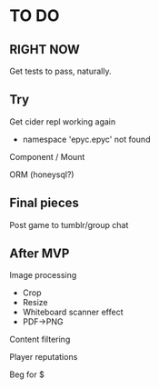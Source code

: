 # TO DO

## RIGHT NOW

Get tests to pass, naturally.

## Try

Get cider repl working again

- namespace 'epyc.epyc' not found

Component / Mount

ORM (honeysql?)

## Final pieces

Post game to tumblr/group chat

## After MVP

Image processing
- Crop
- Resize
- Whiteboard scanner effect
- PDF->PNG

Content filtering

Player reputations

Beg for $
